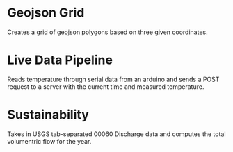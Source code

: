 # Geojson Grid

Creates a grid of geojson polygons based on three given coordinates.

# Live Data Pipeline

Reads temperature through serial data from an arduino and sends a POST request to a server with the current time and measured temperature.

# Sustainability

Takes in USGS tab-separated 00060 Discharge data and computes the total volumentric flow for the year.
